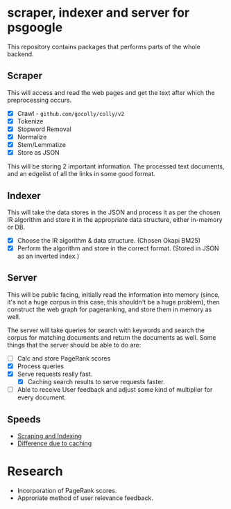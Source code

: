 # scraper, indexer and server for psgoogle

This repository contains packages that performs parts of the whole backend.

## Scraper
This will access and read the web pages and get the text after which the preprocessing occurs.

- [x] Crawl - `github.com/gocolly/colly/v2`
- [x] Tokenize
- [x] Stopword Removal
- [x] Normalize
- [x] Stem/Lemmatize
- [x] Store as JSON

This will be storing 2 important information. The processed text documents, and an edgelist of all the links in some good format.

## Indexer
This will take the data stores in the JSON and process it as per the chosen IR algorithm and store it in the appropriate data structure, either in-memory or DB.

- [x] Choose the IR algorithm & data structure. (Chosen Okapi BM25)
- [x] Perform the algorithm and store in the correct format. (Stored in JSON as an inverted index.)

## Server
This will be public facing, initially read the information into memory (since, it's not a huge corpus in this case, this shouldn't be a huge problem), then
construct the web graph for pageranking, and store them in memory as well.

The server will take queries for search with keywords and search the corpus for matching documents and return the documents as well.
Some things that the server should be able to do are:

- [ ] Calc and store PageRank scores
- [x] Process queries
- [x] Serve requests really fast.
    - [x] Caching search results to serve requests faster.
- [ ] Able to receive User feedback and adjust some kind of multiplier for every document.

## Speeds
- [Scraping and Indexing](/repoassets/scrape_and_index_speed.png)
- [Difference due to caching](/repoassets/caching_diff.png)

# Research

- Incorporation of PageRank scores.
- Approriate method of user relevance feedback.
